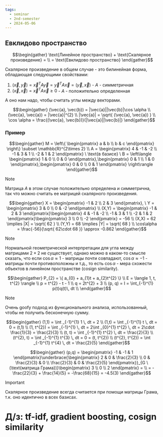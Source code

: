 ```yaml
---
tags:
  - seminar
  - 2nd-semester
  - 2024-05-06
---
```

## Евклидово пространство

$$\begin{gather}
\text{Линейное пространство} + \text{Скалярное произведение} = \\
= \text{Евклидово пространство}
\end{gather}$$

Скалярное произведение в общем случае - это билинейная форма, обладающая следующими свойствами:
1. $(\vec{x}, \vec{y}) = \vec{x}^{T} A \vec{y} = \vec{y}^{T} A \vec{x} = (\vec{y}, \vec{x})$ - $A$ - симметричная
2. $(\vec{x}, \vec{x}) = \vec{x}^{T} A \vec{x} \geq 0$ - $A$ - положительно определенная

А оно нам надо, чтобы считать углы между векторами.

$$\begin{gather}
(\vec{a}, \vec{b}) = |\vec{a}||\vec{b}|\cos \alpha \\ (\vec{a}, \vec{a}) = |\vec{a}|^{2} \\
|\vec{a}| = \sqrt{ (\vec{a}, \vec{a}) } \\
\cos \alpha = \frac{(\vec{a}, \vec{b})}{|\vec{a}||\vec{b}|}
\end{gather}$$

### Пример

$$\begin{gather}
M = \left\{ \begin{pmatrix}
a & b \\
b & c
\end{pmatrix} \right\} \subset \mathbb{R}^{2\times 2} \\
A = \begin{pmatrix}
4 & -1 & -2 \\
-1 & 3 & 1 \\
-2 & 1 & 2
\end{pmatrix} \ \text{в базисе} \ B = \left\langle \begin{pmatrix}
1 & 0 \\
0 & 0
\end{pmatrix},\begin{pmatrix}
0 & 1 \\
1 & 0
\end{pmatrix},\begin{pmatrix}
0 & 0 \\
0 & 1
\end{pmatrix} \right\rangle
\end{gather}$$

> [!note] 
> Матрица $A$ в этом случае положительно определена и симметрична, так что можно считать ее матрицей скалярного произведения.

$$\begin{gather}
X = \begin{pmatrix}
-1 & 2 \\
2 & 3
\end{pmatrix}, \ Y = \begin{pmatrix}
3 & 0 \\
0 & -2
\end{pmatrix} \\
(X,Y) = \begin{pmatrix}
-1 & 2 & 3
\end{pmatrix}\begin{pmatrix}
4 & -1 & -2 \\
-1 & 3 & 1 \\
-2 & 1 & 2
\end{pmatrix}\begin{pmatrix}
3 \\
0 \\
-2
\end{pmatrix} = -56 \\
(X,X) = 62 \implies |X| = \sqrt{ 62 } \\
(Y,Y) = 68 \implies |Y| = \sqrt{ 68 } \\
\cos\alpha = \frac{-56}{\sqrt{ 62\cdot 68 }} \approx -0.862
\end{gather}$$

> [!note] 
> Нормальной геометрической интерпретации для угла между матрицами $2\times 2$ не существует, однако можно в каком-то смысле сказать, что если $\cos \alpha \approx 1$ - матрицы почти совпадают, $\cos \alpha \approx -1$ - матрицы почти противоположны и т.д., то есть $\cos \alpha$ - мера схожести объектов в линейном пространстве (cosign similarity).

$$\begin{gather}
P_{2} = \{ a_{0} + a_{1}t + a_{2}t^{2} \} \\
E = \langle 1, t, t^{2} \rangle \\
p = t^{2} - t - 1 \\
q = 2t^{2} + 3 \\
(p, q) = I = \int_{-1}^{1} p(t)q(t)\, dt \\
\end{gather}$$

> [!note]
> Очень goofy подход из функционального анализа, использованный, чтобы не получить бесконечную сумму.

$$\begin{gather}
(1,1) = \int _{-1}^{1} 1 \, dt = 2 \\
(1,t) = \int _{-1}^{1} t \, dt = 0 = (t,1) \\
(1, t^{2}) = \int _{-1}^{1}  \, dt = 2\int _{0}^{1} t^{2} \, dt = 2\cdot \frac{1}{3} = \frac{2}{3} \\
(t, t) = \int _{-1}^{1} t^{2} \, dt = \frac{2}{3} \\
(t^{2}, t) = \int _{-1}^{1} t^{3} \, dt = 0 = (t, t^{2}) \\
(t^{2}, t^{2}) = \int _{-1}^{1} t^{4} \, dt = \frac{2}{5}
\end{gather}$$

$$\begin{gather}
(p,q) = \begin{pmatrix}
-1 & -1 & 1
\end{pmatrix}\underbrace{\begin{pmatrix}
2 & 0 & \frac{2}{3} \\
0 & \frac{2}{3} & 0 \\
\frac{2}{3} & 0 & \frac{2}{5}
\end{pmatrix}}_{G \ (\text{матрица Грама})}\begin{pmatrix}
3 \\
0 \\
2
\end{pmatrix} = \\
= -\frac{22}{3} + \frac{14}{5} = -\frac{68}{15} = -4.5(3)
\end{gather}$$

> [!important]
> Скалярное произведение всегда считается при помощи матрицы Грама, т.к. оно идентично в всех базисах.

# Д/з: tf-idf, gradient boosting, cosign similarity
